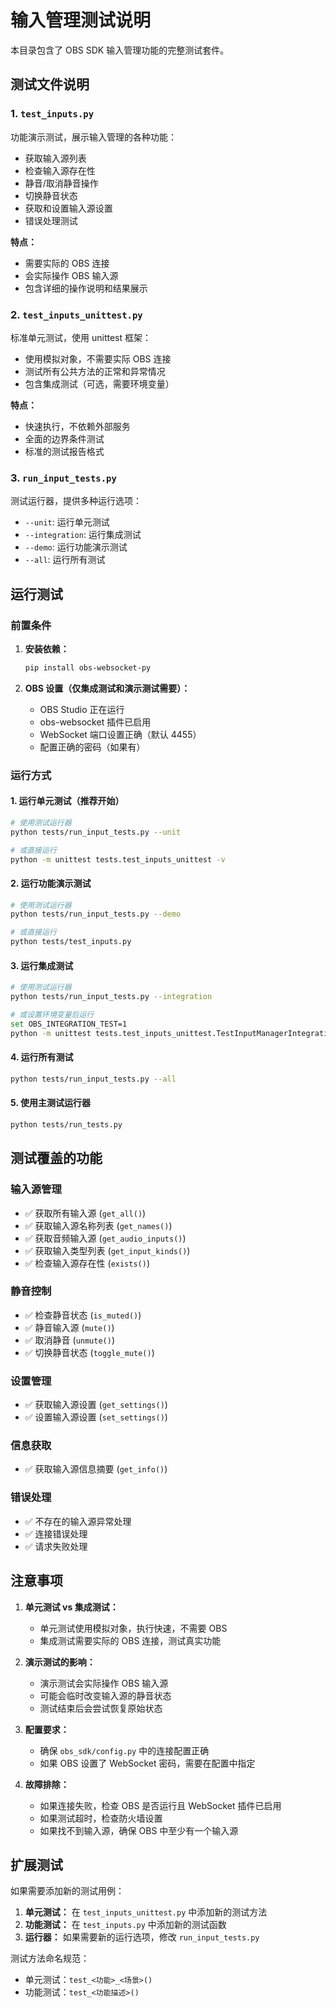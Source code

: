 # 输入管理测试说明

本目录包含了 OBS SDK 输入管理功能的完整测试套件。

## 测试文件说明

### 1. `test_inputs.py`
功能演示测试，展示输入管理的各种功能：
- 获取输入源列表
- 检查输入源存在性
- 静音/取消静音操作
- 切换静音状态
- 获取和设置输入源设置
- 错误处理测试

**特点：**
- 需要实际的 OBS 连接
- 会实际操作 OBS 输入源
- 包含详细的操作说明和结果展示

### 2. `test_inputs_unittest.py`
标准单元测试，使用 unittest 框架：
- 使用模拟对象，不需要实际 OBS 连接
- 测试所有公共方法的正常和异常情况
- 包含集成测试（可选，需要环境变量）

**特点：**
- 快速执行，不依赖外部服务
- 全面的边界条件测试
- 标准的测试报告格式

### 3. `run_input_tests.py`
测试运行器，提供多种运行选项：
- `--unit`: 运行单元测试
- `--integration`: 运行集成测试
- `--demo`: 运行功能演示测试
- `--all`: 运行所有测试

## 运行测试

### 前置条件

1. **安装依赖：**
   ```bash
   pip install obs-websocket-py
   ```

2. **OBS 设置（仅集成测试和演示测试需要）：**
   - OBS Studio 正在运行
   - obs-websocket 插件已启用
   - WebSocket 端口设置正确（默认 4455）
   - 配置正确的密码（如果有）

### 运行方式

#### 1. 运行单元测试（推荐开始）
```bash
# 使用测试运行器
python tests/run_input_tests.py --unit

# 或直接运行
python -m unittest tests.test_inputs_unittest -v
```

#### 2. 运行功能演示测试
```bash
# 使用测试运行器
python tests/run_input_tests.py --demo

# 或直接运行
python tests/test_inputs.py
```

#### 3. 运行集成测试
```bash
# 使用测试运行器
python tests/run_input_tests.py --integration

# 或设置环境变量后运行
set OBS_INTEGRATION_TEST=1
python -m unittest tests.test_inputs_unittest.TestInputManagerIntegration -v
```

#### 4. 运行所有测试
```bash
python tests/run_input_tests.py --all
```

#### 5. 使用主测试运行器
```bash
python tests/run_tests.py
```

## 测试覆盖的功能

### 输入源管理
- ✅ 获取所有输入源 (`get_all()`)
- ✅ 获取输入源名称列表 (`get_names()`)
- ✅ 获取音频输入源 (`get_audio_inputs()`)
- ✅ 获取输入类型列表 (`get_input_kinds()`)
- ✅ 检查输入源存在性 (`exists()`)

### 静音控制
- ✅ 检查静音状态 (`is_muted()`)
- ✅ 静音输入源 (`mute()`)
- ✅ 取消静音 (`unmute()`)
- ✅ 切换静音状态 (`toggle_mute()`)

### 设置管理
- ✅ 获取输入源设置 (`get_settings()`)
- ✅ 设置输入源设置 (`set_settings()`)

### 信息获取
- ✅ 获取输入源信息摘要 (`get_info()`)

### 错误处理
- ✅ 不存在的输入源异常处理
- ✅ 连接错误处理
- ✅ 请求失败处理

## 注意事项

1. **单元测试 vs 集成测试：**
   - 单元测试使用模拟对象，执行快速，不需要 OBS
   - 集成测试需要实际的 OBS 连接，测试真实功能

2. **演示测试的影响：**
   - 演示测试会实际操作 OBS 输入源
   - 可能会临时改变输入源的静音状态
   - 测试结束后会尝试恢复原始状态

3. **配置要求：**
   - 确保 `obs_sdk/config.py` 中的连接配置正确
   - 如果 OBS 设置了 WebSocket 密码，需要在配置中指定

4. **故障排除：**
   - 如果连接失败，检查 OBS 是否运行且 WebSocket 插件已启用
   - 如果测试超时，检查防火墙设置
   - 如果找不到输入源，确保 OBS 中至少有一个输入源

## 扩展测试

如果需要添加新的测试用例：

1. **单元测试：** 在 `test_inputs_unittest.py` 中添加新的测试方法
2. **功能测试：** 在 `test_inputs.py` 中添加新的测试函数
3. **运行器：** 如果需要新的运行选项，修改 `run_input_tests.py`

测试方法命名规范：
- 单元测试：`test_<功能>_<场景>()`
- 功能测试：`test_<功能描述>()`
